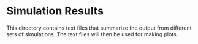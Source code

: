 # Simulation Results

This directory contains text files that summarize the output from different sets of simulations.  The text files will
then be used for making plots.
